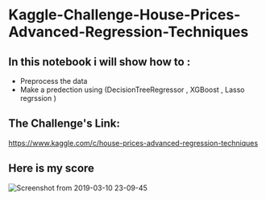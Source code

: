 # Kaggle-Challenge-House-Prices-Advanced-Regression-Techniques

## In this notebook i will show how to :
* Preprocess the data
* Make a predection using (DecisionTreeRegressor , XGBoost , Lasso regrssion ) 

## The Challenge's Link:
https://www.kaggle.com/c/house-prices-advanced-regression-techniques
## Here is my score 
![Screenshot from 2019-03-10 23-09-45](https://user-images.githubusercontent.com/32772530/54091546-e26ebf00-4389-11e9-8f3b-f60c66a52d8e.png)
